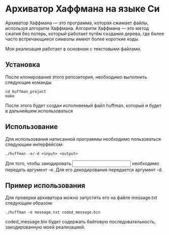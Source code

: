 # Архиватор Хаффмана на языке Си

Архиватор Хаффмана — это программа, которая сжимает файлы, используя алгоритм Хаффмана. Алгоритм Хаффмана — это метод сжатия без потерь, который работает путём создания дерева, где более часто встречающиеся символы имеют более короткие коды.

Моя реализация работает в основном с текстовыми файлами.

## Установка

После клонирования этого репозитория, необходимо выполнить следующие команды
```
cd huffman_project
make
```
После этого будет создан исполняемый файл huffman, который и будет в дальнейшем использоваться

## Использование

Для использования написанной программы необходимо пользоваться следующим интерфейсом:

```
./huffman -e/-d <input> <output>
```

Для того, чтобы закодировать <input> необходимо передать аргумент -e.
Для его декодирования передается аргумент -d.

## Пример использования

Для проверки архиватора можно запустить его на файле message.txt следующим образом:

```
./huffman -e message.txt coded_message.bin
```

coded_message.bin будет содержать байтовую последовательность, закодированную моей реализацией.
